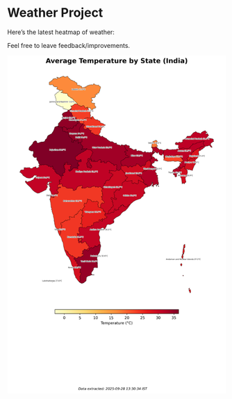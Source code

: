 # Weather Project

Here’s the latest heatmap of weather:

Feel free to leave feedback/improvements.

![India Heatmap](docs/assets/india_heatmap.png?v=D8EB24)
